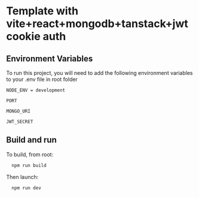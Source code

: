 
# Template with vite+react+mongodb+tanstack+jwt cookie auth

## Environment Variables

To run this project, you will need to add the following environment variables to your .env file in root folder

`NODE_ENV = development`

`PORT`

`MONGO_URI`

`JWT_SECRET`


## Build and run

To build, from root:

```bash
  npm run build
```

Then launch:

```bash
  npm run dev
```